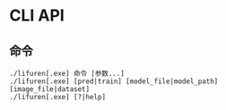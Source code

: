 # CLI API

## 命令

```
./lifuren[.exe] 命令 [参数...]
./lifuren[.exe] [pred|train] [model_file|model_path] [image_file|dataset]
./lifuren[.exe] [?|help]
```
